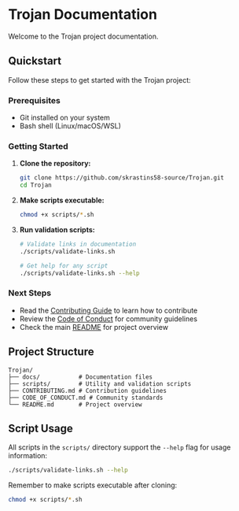 # Trojan Documentation

Welcome to the Trojan project documentation.

## Quickstart

Follow these steps to get started with the Trojan project:

### Prerequisites

- Git installed on your system
- Bash shell (Linux/macOS/WSL)

### Getting Started

1. **Clone the repository:**
   ```bash
   git clone https://github.com/skrastins58-source/Trojan.git
   cd Trojan
   ```

2. **Make scripts executable:**
   ```bash
   chmod +x scripts/*.sh
   ```

3. **Run validation scripts:**
   ```bash
   # Validate links in documentation
   ./scripts/validate-links.sh
   
   # Get help for any script
   ./scripts/validate-links.sh --help
   ```

### Next Steps

- Read the [Contributing Guide](../CONTRIBUTING.md) to learn how to contribute
- Review the [Code of Conduct](../CODE_OF_CONDUCT.md) for community guidelines
- Check the main [README](../README.md) for project overview

## Project Structure

```
Trojan/
├── docs/           # Documentation files
├── scripts/        # Utility and validation scripts
├── CONTRIBUTING.md # Contribution guidelines
├── CODE_OF_CONDUCT.md # Community standards
└── README.md       # Project overview
```

## Script Usage

All scripts in the `scripts/` directory support the `--help` flag for usage information:

```bash
./scripts/validate-links.sh --help
```

Remember to make scripts executable after cloning:
```bash
chmod +x scripts/*.sh
```